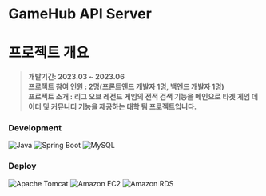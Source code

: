 # GameHub API Server

# 프로젝트 개요
> **개발기간: 2023.03 ~ 2023.06**<br>
> **프로젝트 참여 인원 : 2명(프론트엔드 개발자 1명, 백엔드 개발자 1명)**<br>
> **프로젝트 소개 : 리그 오브 레전드 게임의 전적 검색 기능을 메인으로 타겟 게임 데이터 및 커뮤니티 기능을 제공하는 대학 팀 프로젝트입니다.**<br>

### Development
![Java](https://img.shields.io/badge/Java-007396?style=for-the-badge&logo=OpenJDK&logoColor=61DAFB)
![Spring Boot](https://img.shields.io/badge/Spring%20Boot-6DB33F?style=for-the-badge&logo=Spring%20Boot&logoColor=61DAFB)
![MySQL](https://img.shields.io/badge/MySQL-4479A1?style=for-the-badge&logo=MySQL&logoColor=61DAFB)

### Deploy
![Apache Tomcat](https://img.shields.io/badge/Apache%20Tomcat-F8DC75?style=for-the-badge&logo=Apache%20Tomcat&logoColor=61DAFB)
![Amazon EC2](https://img.shields.io/badge/Amazon%20EC2-FF9900?style=for-the-badge&logo=Amazon%20EC2&logoColor=61DAFB)
![Amazon RDS](https://img.shields.io/badge/Amazon%20RDS-527FFF?style=for-the-badge&logo=Amazon%20RDS&logoColor=61DAFB)

